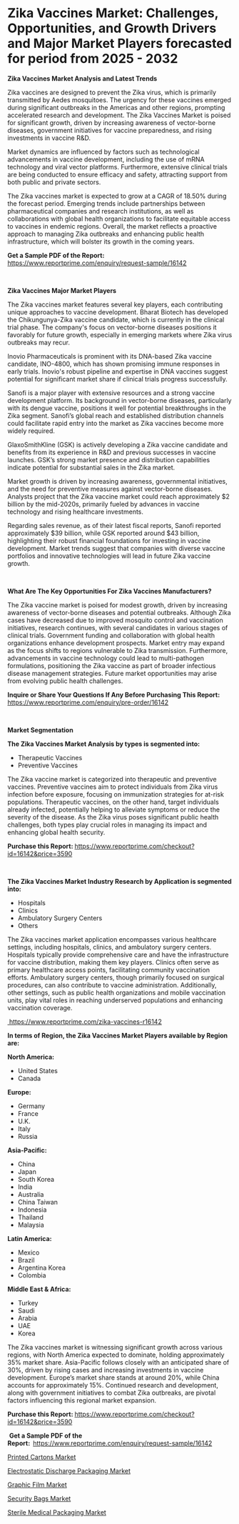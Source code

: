 <p><h1>Zika Vaccines Market: Challenges, Opportunities, and Growth Drivers and Major Market Players forecasted for period from 2025 - 2032</h1></p><p><strong>Zika Vaccines Market Analysis and Latest Trends</strong></p>
<p><p>Zika vaccines are designed to prevent the Zika virus, which is primarily transmitted by Aedes mosquitoes. The urgency for these vaccines emerged during significant outbreaks in the Americas and other regions, prompting accelerated research and development. The Zika Vaccines Market is poised for significant growth, driven by increasing awareness of vector-borne diseases, government initiatives for vaccine preparedness, and rising investments in vaccine R&D.</p><p>Market dynamics are influenced by factors such as technological advancements in vaccine development, including the use of mRNA technology and viral vector platforms. Furthermore, extensive clinical trials are being conducted to ensure efficacy and safety, attracting support from both public and private sectors. </p><p>The Zika vaccines market is expected to grow at a CAGR of 18.50% during the forecast period. Emerging trends include partnerships between pharmaceutical companies and research institutions, as well as collaborations with global health organizations to facilitate equitable access to vaccines in endemic regions. Overall, the market reflects a proactive approach to managing Zika outbreaks and enhancing public health infrastructure, which will bolster its growth in the coming years.</p></p>
<p><strong>Get a Sample PDF of the Report:&nbsp;</strong> <a href="https://www.reportprime.com/enquiry/request-sample/16142?utm_campaign=1123&utm_medium=2&utm_source=Github&utm_content=ia&utm_term=20032025&utm_id=zika-vaccines">https://www.reportprime.com/enquiry/request-sample/16142</a></p>
<p>&nbsp;</p>
<p><strong>Zika Vaccines Major Market Players</strong></p>
<p><p>The Zika vaccines market features several key players, each contributing unique approaches to vaccine development. Bharat Biotech has developed the Chikungunya-Zika vaccine candidate, which is currently in the clinical trial phase. The company's focus on vector-borne diseases positions it favorably for future growth, especially in emerging markets where Zika virus outbreaks may recur.</p><p>Inovio Pharmaceuticals is prominent with its DNA-based Zika vaccine candidate, INO-4800, which has shown promising immune responses in early trials. Inovio's robust pipeline and expertise in DNA vaccines suggest potential for significant market share if clinical trials progress successfully.</p><p>Sanofi is a major player with extensive resources and a strong vaccine development platform. Its background in vector-borne diseases, particularly with its dengue vaccine, positions it well for potential breakthroughs in the Zika segment. Sanofi’s global reach and established distribution channels could facilitate rapid entry into the market as Zika vaccines become more widely required.</p><p>GlaxoSmithKline (GSK) is actively developing a Zika vaccine candidate and benefits from its experience in R&D and previous successes in vaccine launches. GSK’s strong market presence and distribution capabilities indicate potential for substantial sales in the Zika market.</p><p>Market growth is driven by increasing awareness, governmental initiatives, and the need for preventive measures against vector-borne diseases. Analysts project that the Zika vaccine market could reach approximately $2 billion by the mid-2020s, primarily fueled by advances in vaccine technology and rising healthcare investments.</p><p>Regarding sales revenue, as of their latest fiscal reports, Sanofi reported approximately $39 billion, while GSK reported around $43 billion, highlighting their robust financial foundations for investing in vaccine development. Market trends suggest that companies with diverse vaccine portfolios and innovative technologies will lead in future Zika vaccine growth.</p></p>
<p>&nbsp;</p>
<p><strong>What Are The Key Opportunities For Zika Vaccines Manufacturers?</strong></p>
<p><p>The Zika vaccine market is poised for modest growth, driven by increasing awareness of vector-borne diseases and potential outbreaks. Although Zika cases have decreased due to improved mosquito control and vaccination initiatives, research continues, with several candidates in various stages of clinical trials. Government funding and collaboration with global health organizations enhance development prospects. Market entry may expand as the focus shifts to regions vulnerable to Zika transmission. Furthermore, advancements in vaccine technology could lead to multi-pathogen formulations, positioning the Zika vaccine as part of broader infectious disease management strategies. Future market opportunities may arise from evolving public health challenges.</p></p>
<p><strong>Inquire or Share Your Questions If Any Before Purchasing This Report:</strong> <a href="https://www.reportprime.com/enquiry/pre-order/16142?utm_campaign=1123&utm_medium=2&utm_source=Github&utm_content=ia&utm_term=20032025&utm_id=zika-vaccines">https://www.reportprime.com/enquiry/pre-order/16142</a></p>
<p>&nbsp;</p>
<p><strong>Market Segmentation</strong></p>
<p><strong>The Zika Vaccines Market Analysis by types is segmented into:</strong></p>
<p><ul><li>Therapeutic Vaccines</li><li>Preventive Vaccines</li></ul></p>
<p><p>The Zika vaccine market is categorized into therapeutic and preventive vaccines. Preventive vaccines aim to protect individuals from Zika virus infection before exposure, focusing on immunization strategies for at-risk populations. Therapeutic vaccines, on the other hand, target individuals already infected, potentially helping to alleviate symptoms or reduce the severity of the disease. As the Zika virus poses significant public health challenges, both types play crucial roles in managing its impact and enhancing global health security.</p></p>
<p><strong>Purchase this Report:&nbsp;</strong><a href="https://www.reportprime.com/checkout?id=16142&price=3590&utm_campaign=1123&utm_medium=2&utm_source=Github&utm_content=ia&utm_term=20032025&utm_id=zika-vaccines">https://www.reportprime.com/checkout?id=16142&price=3590</a></p>
<p>&nbsp;</p>
<p><strong>The Zika Vaccines Market Industry Research by Application is segmented into:</strong></p>
<p><ul><li>Hospitals</li><li>Clinics</li><li>Ambulatory Surgery Centers</li><li>Others</li></ul></p>
<p><p>The Zika vaccines market application encompasses various healthcare settings, including hospitals, clinics, and ambulatory surgery centers. Hospitals typically provide comprehensive care and have the infrastructure for vaccine distribution, making them key players. Clinics often serve as primary healthcare access points, facilitating community vaccination efforts. Ambulatory surgery centers, though primarily focused on surgical procedures, can also contribute to vaccine administration. Additionally, other settings, such as public health organizations and mobile vaccination units, play vital roles in reaching underserved populations and enhancing vaccination coverage.</p></p>
<p><a href="https://www.reportprime.com/zika-vaccines-r16142?utm_campaign=1123&utm_medium=2&utm_source=Github&utm_content=ia&utm_term=20032025&utm_id=zika-vaccines">&nbsp;https://www.reportprime.com/zika-vaccines-r16142</a></p>
<p><strong>In terms of Region, the Zika Vaccines Market Players available by Region are:</strong></p>
<p>
    <p> <strong> North America: </strong>
        <ul>
            <li>United States</li>
            <li>Canada</li>
        </ul>
        </p> 
    <p> <strong> Europe: </strong>
        <ul>
            <li>Germany</li>
            <li>France</li>
            <li>U.K.</li>
            <li>Italy</li>
            <li>Russia</li>
        </ul>
        </p> 
    <p> <strong> Asia-Pacific: </strong>
        <ul>
            <li>China</li>
            <li>Japan</li>
            <li>South Korea</li>
            <li>India</li>
            <li>Australia</li>
            <li>China Taiwan</li>
            <li>Indonesia</li>
            <li>Thailand</li>
            <li>Malaysia</li>
        </ul>
        </p> 
    <p> <strong> Latin America: </strong>
        <ul>
            <li>Mexico</li>
            <li>Brazil</li>
            <li>Argentina Korea</li>
            <li>Colombia</li>
        </ul>
        </p> 
    <p> <strong> Middle East & Africa: </strong>
        <ul>
            <li>Turkey</li>
            <li>Saudi</li>
            <li>Arabia</li>
            <li>UAE</li>
            <li>Korea</li>
        </ul>
    </p>
    </p>
<p><p>The Zika vaccines market is witnessing significant growth across various regions, with North America expected to dominate, holding approximately 35% market share. Asia-Pacific follows closely with an anticipated share of 30%, driven by rising cases and increasing investments in vaccine development. Europe’s market share stands at around 20%, while China accounts for approximately 15%. Continued research and development, along with government initiatives to combat Zika outbreaks, are pivotal factors influencing this regional market expansion.</p></p>
<p><strong>Purchase this Report: </strong><a href="https://www.reportprime.com/checkout?id=16142&price=3590&utm_campaign=1123&utm_medium=2&utm_source=Github&utm_content=ia&utm_term=20032025&utm_id=zika-vaccines">https://www.reportprime.com/checkout?id=16142&price=3590</a></p>
<p>&nbsp;<strong>Get a Sample PDF of the Report:&nbsp;&nbsp;</strong><a href="https://www.reportprime.com/enquiry/request-sample/16142?utm_campaign=1123&utm_medium=2&utm_source=Github&utm_content=ia&utm_term=20032025&utm_id=zika-vaccines">https://www.reportprime.com/enquiry/request-sample/16142</a></p>
<p><strong></strong></p>
<p><p><a href="https://github.com/anejaryaan8m/Market-Research-Report-List-1/blob/main/printed-cartons-market.md?utm_campaign=1123&utm_medium=2&utm_source=Github&utm_content=ia&utm_term=20032025&utm_id=zika-vaccines">Printed Cartons Market</a></p><p><a href="https://github.com/krookplier6h/Market-Research-Report-List-1/blob/main/electrostatic-discharge-packaging-market.md?utm_campaign=1123&utm_medium=2&utm_source=Github&utm_content=ia&utm_term=20032025&utm_id=zika-vaccines">Electrostatic Discharge Packaging Market</a></p><p><a href="https://github.com/keolalelekr8/Market-Research-Report-List-1/blob/main/graphic-film-market.md?utm_campaign=1123&utm_medium=2&utm_source=Github&utm_content=ia&utm_term=20032025&utm_id=zika-vaccines">Graphic Film Market</a></p><p><a href="https://github.com/gackesaizaze/Market-Research-Report-List-1/blob/main/security-bags-market.md?utm_campaign=1123&utm_medium=2&utm_source=Github&utm_content=ia&utm_term=20032025&utm_id=zika-vaccines">Security Bags Market</a></p><p><a href="https://github.com/neilycalanww/Market-Research-Report-List-1/blob/main/sterile-medical-packaging-market.md?utm_campaign=1123&utm_medium=2&utm_source=Github&utm_content=ia&utm_term=20032025&utm_id=zika-vaccines">Sterile Medical Packaging Market</a></p></p>